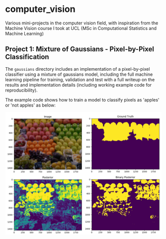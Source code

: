 # computer_vision
Various mini-projects in the computer vision field, with inspiration from the Machine Vision course I took at UCL (MSc in Computational Statistics and Machine Learning)

## Project 1: Mixture of Gaussians - Pixel-by-Pixel Classification

The `gaussians` directory includes an implementation of a pixel-by-pixel classifier using a mixture of gaussians model, including the full machine learning pipeline for training, validation and test with a full writeup on the results and implementation details (including working example code for reproducibility). 

The example code shows how to train a model to classify pixels as 'apples' or 'not apples' as below:

![gaussians](./gaussians/results/gabor/2.png)

